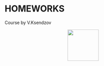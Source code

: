 # HOMEWORKS
 Course by V.Ksendzov

<div id="header" align="center">
  <img src="https://media.giphy.com/media/l2SpZkQ0XT1XtKus0/giphy.gif" width="100"/>
</div>



